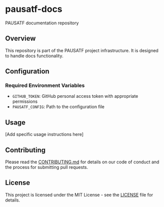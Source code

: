 # pausatf-docs

PAUSATF documentation repository

## Overview

This repository is part of the PAUSATF project infrastructure. It is designed to handle docs functionality.

## Configuration

### Required Environment Variables

- `GITHUB_TOKEN`: GitHub personal access token with appropriate permissions
- `PAUSATF_CONFIG`: Path to the configuration file

## Usage

[Add specific usage instructions here]

## Contributing

Please read the [CONTRIBUTING.md](CONTRIBUTING.md) for details on our code of conduct and the process for submitting pull requests.

## License

This project is licensed under the MIT License - see the [LICENSE](LICENSE) file for details.
